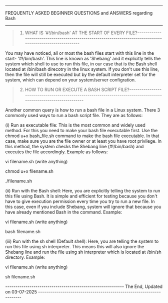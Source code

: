 
--------------------------------------------------------------------------------------------------------------------------------------------------------------------

FREQUENTLY ASKED BEGINNER QUESTIONS and ANSWERS regarding Bash

--------------------------------------------------------------------------------------------------------------------------------------------------------------------



> 1. WHAT IS '#!/bin/bash' AT THE START OF EVERY FILE?-----------------------------------------------------------------------------------------------------------


You may have noticed, all or most the bash files start with this line in the start- '#!/bin/bash'. This line is known as 'Shebang' and it explicitly tells the system which shell to use to run this file, in our case that is the Bash shell located at /bin/bash direcotry in the linux system. If you don't use this line, then the file will still be executed but by the default interpreter set for the system, which can depend on your system/server configration.




> 2. HOW TO RUN OR EXECUTE A BASH SCRIPT FILE?-----------------------------------------------------------------------------------------------------------------


Another common query is how to run a bash file in a Linux system. There 3 commonly used ways to run a bash script file. They are as follows:



(i) Run as executable file: This is the most common and widely used method. For this you need to make your bash file executable first. Use the chmod u+x bash_file.sh command to make the bash file executable. In that case, make sure you are the file owner or at least you have root privilege. In this method, the system checks the Shebang line (#!/bin/bash) and executes the file accordingly. Example as follows:


vi filename.sh (write anything)

chmod u+x filename.sh 

./filename.sh




(ii) Run with the Bash shell: Here, you are explicitly telling the system to run this file using Bash. It is simple and efficient for testing because you don't have to give execution permission every time you try to run a new file. In this case, even if you include Shebang, system will ignore that because you have already mentioned Bash in the command. Example:


vi filename.sh (write anything)

bash filename.sh




(iii) Run with the sh shell (Default shell): Here, you are telling the system to run this file using sh interpreter. This means this will also ignore the Shebang line and run the file using sh interpreter which is located at /bin/sh directory. Example:


vi filename.sh (write anything)

sh filename.sh





----------------------------------------------------------- The End, Updated on 03-07-2025 ---------------------------------------------------------------------

